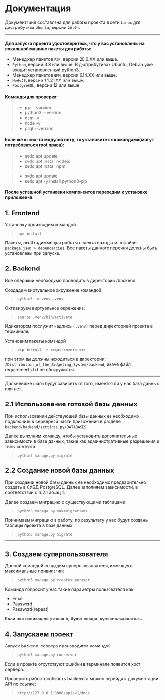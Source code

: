 **Документация**
=====================
Документация составлена для работы проекта в сети `Linux` для дистрибутива `Ubunta`, версии 
`20.04`.
***
#### Для запуска проекта удостоверьтесь, что у вас установлены на локальной машине пакеты для работы:
 - Менеджер пакетов `PIP`, версии 20.0.XX или выше.
 - `Python`, версии 3.8 или выше. В дистрибутивах Ubuntu, Debian уже входит установленный python3.
 - Менеджер пакетов `NPM`, версии 6.14.XX или выше.
 - `NodeJS`, версии 14.21.ХХ или выше.
 - `PostgreSQL`, версии 12 или выше.

#### Команды для проверки:
> - pip --version
> - python3 --version
> - npm -v
> - node -v
> - psql --version

#### Если же каких-то модулей нету, то установите их командами(могут потребоваться root права):
> - sudo apt update
> - sudo apt install nodejs
> - sudo apt install npm

> - sudo apt update
> - sudo apt -y install python3-pip

#### После успешной установки компонентов переходим к установке приложения.
## 1. Frontend
Установку производим командой 
> `npm install`

Пакеты, необходимые для работы проекта находятся в файле `package.json > dependencies`. Все пакеты данного перечня должны быть установлены при запуске.

## 2. Backend

Все операции необходимо проводить в директории /backend

Создадим виртуальное окружение командой:
> `python3 -m venv .venv`

Октивируем виртуальное окрежение:
> `source .venv/bin/activate`

Идикатором послужит надпись `(.venv)` перед директорией проекта в терминале.

Установим пакеты командой 
> `pip install -r requirements.txt`

при этом вы должны находиться в директории: `/Distribution_of_the_Budgeting_System/backend`, иначе файл requirements.txt не обнаружится.
***
Дальнейшие шаги будут зависеть от того, имеется ли у нас база данных или нет.

## 2.1 Использование готовой базы данных

При использовании действующей базы данных ее необходимо подключить к серверной части приложения в разделе `backend/backend/settings.py/DATABASES`. 

Далее выполним команду, чтобы установить дополнительные зависимости в базе данных, такие как административные разрешения и типы контента:
> `python3 manage.py migrate `

## 2.2 Создание новой базы данных

При создании новой базы данных ее необходимо предварительно создать в СУБД PostgreSQL. Далее заполняем зависимости, в соответствии с п.2.1 абзац 1.

Далее создаем миграцию с существующими таблицами:
> `python3 manage.py makemigrations`

Принимаем миграцию в работу, по результату у нас будут созданы таблицы проекта в базе данных:
> `python3 manage.py migrate`
***
## 3. Создаем суперпользователя

Данной командой создадим суперпользователя, имеющего максимальные привилегии:
> `python3 manage.py createsuperuser`

Команда попросит у нас такие параметры пользователя как:
 - Email
 - Password
 - Password(repeat)

Если все произошло успешно, будет создан суперпользователь.

## 4. Запускаем проект
Запуск backend-сервера производится командой:
> `python3 manage.py runserver`

Если в проекте отсутствуют ошибки в терминале появится хост сервера.

Проверить рабостособность backend`а можно перейдя к документации API по ссылке:
> `http://127.0.0.1:8000/api/v1/docs`
